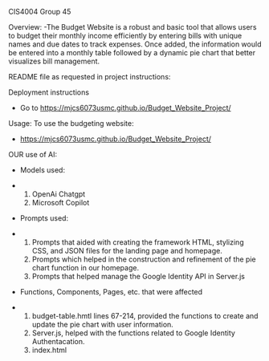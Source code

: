 CIS4004 Group 45

Overview:
-The Budget Website is a robust and basic tool that allows users to budget their monthly income
 efficiently by entering bills with unique names and due dates to track expenses. Once added, the
 information would be entered into a monthly table followed by a dynamic pie chart that better
 visualizes bill management.

README file as requested in project instructions: 

Deployment instructions
-  Go to https://mjcs6073usmc.github.io/Budget_Website_Project/

Usage:
To use the budgeting website:
 - https://mjcs6073usmc.github.io/Budget_Website_Project/

 
 OUR use of AI:
- Models used:
-   1. OpenAi Chatgpt
    2. Microsoft Copilot
 
-   Prompts used:
-   1. Prompts that aided with creating the framework HTML, stylizing CSS, and JSON files for the landing page and homepage.
    2. Prompts which helped in the construction and refinement of the pie chart function in our homepage.
    3. Prompts that helped manage the Google Identity API in Server.js
 
-   Functions, Components, Pages, etc. that were affected
-   1. budget-table.hmtl lines 67-214, provided the functions to create and update the pie chart with user information. 
    2. Server.js, helped with the functions related to Google Identity Authentacation.
    3. index.html
